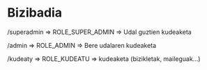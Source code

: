 # Bizibadia

/superadmin => ROLE_SUPER_ADMIN => Udal guztien kudeaketa

/admin      => ROLE_ADMIN => Bere udalaren kudeaketa

/kudeaty    => ROLE_KUDEATU => kudeaketa (bizikletak, maileguak...)
